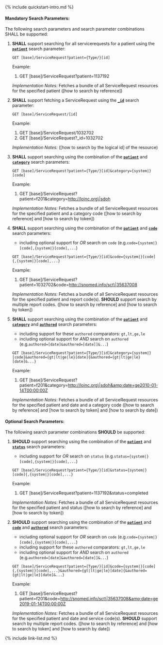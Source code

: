 {% include quickstart-intro.md %}

#### Mandatory Search Parameters:

The following search parameters and search parameter combinations SHALL be supported:

1. **SHALL** support searching for all servicerequests for a patient using the **[`patient`](SearchParameter-us-core-servicerequest-patient.html)** search parameter:

    `GET [base]/ServiceRequest?patient={Type/}[id]`

    Example:

      1. GET [base]/ServiceRequest?patient=1137192

    *Implementation Notes:* Fetches a bundle of all ServiceRequest resources for the specified patient ([how to search by reference])

1. **SHALL** support fetching a ServiceRequest using the **[`_id`](SearchParameter-us-core-servicerequest-id.html)** search parameter:

    `GET [base]/ServiceRequest/[id]`

    Example:

      1. GET [base]/ServiceRequest/1032702
      1. GET [base]/ServiceRequest?_id=1032702

    *Implementation Notes:*  ([how to search by the logical id] of the resource)

1. **SHALL** support searching using the combination of the **[`patient`](SearchParameter-us-core-servicerequest-patient.html)** and **[`category`](SearchParameter-us-core-servicerequest-category.html)** search parameters:

    `GET [base]/ServiceRequest?patient={Type/}[id]&category={system|}[code]`

    Example:

      1. GET [base]/ServiceRequest?patient=f201&amp;category=http://loinc.org\|sdoh

    *Implementation Notes:* Fetches a bundle of all ServiceRequest resources for the specified patient and  a category code ([how to search by reference] and [how to search by token])

1. **SHALL** support searching using the combination of the **[`patient`](SearchParameter-us-core-servicerequest-patient.html)** and **[`code`](SearchParameter-us-core-servicerequest-code.html)** search parameters:
    - including optional support for *OR* search on `code` (e.g.`code={system|}[code],{system|}[code],...`)

    `GET [base]/ServiceRequest?patient={Type/}[id]&code={system|}[code]{,{system|}[code],...}`

    Example:

      1. GET [base]/ServiceRequest?patient=1032702&amp;code=http://snomed.info/sct\|35637008

    *Implementation Notes:* Fetches a bundle of all ServiceRequest resources for the specified patient and  report code(s). **SHOULD** support search by multiple report codes. ([how to search by reference] and [how to search by token])

1. **SHALL** support searching using the combination of the **[`patient`](SearchParameter-us-core-servicerequest-patient.html)** and **[`category`](SearchParameter-us-core-servicerequest-category.html)** and **[`authored`](SearchParameter-us-core-servicerequest-authored.html)** search parameters:
    - including support for these `authored` comparators: `gt,lt,ge,le`
    - including optional support for *AND* search on `authored` (e.g.`authored=[date]&authored=[date]]&...`)

    `GET [base]/ServiceRequest?patient={Type/}[id]&category={system|}[code]&authored={gt|lt|ge|le}[date]{&authored={gt|lt|ge|le}[date]&...}`

    Example:

      1. GET [base]/ServiceRequest?patient=f201&amp;category=http://loinc.org\|sdoh&amp;date=ge2010-01-14T00:00:00Z

    *Implementation Notes:* Fetches a bundle of all ServiceRequest resources for the specified patient and date and a category code ([how to search by reference] and [how to search by token] and [how to search by date])


#### Optional Search Parameters:

The following search parameter combinations **SHOULD** be supported:

1. **SHOULD** support searching using the combination of the **[`patient`](SearchParameter-us-core-servicerequest-patient.html)** and **[`status`](SearchParameter-us-core-servicerequest-status.html)** search parameters:
    - including support for *OR* search on `status` (e.g.`status={system|}[code],{system|}[code],...`)

    `GET [base]/ServiceRequest?patient={Type/}[id]&status={system|}[code]{,{system|}[code],...}`

    Example:

      1. GET [base]/ServiceRequest?patient=1137192&amp;status=completed

    *Implementation Notes:* Fetches a bundle of all ServiceRequest resources for the specified patient and status ([how to search by reference] and [how to search by token])

1. **SHOULD** support searching using the combination of the **[`patient`](SearchParameter-us-core-servicerequest-patient.html)** and **[`code`](SearchParameter-us-core-servicerequest-code.html)** and **[`authored`](SearchParameter-us-core-servicerequest-authored.html)** search parameters:
    - including optional support for *OR* search on `code` (e.g.`code={system|}[code],{system|}[code],...`)
    - including support for these `authored` comparators: `gt,lt,ge,le`
    - including optional support for *AND* search on `authored` (e.g.`authored=[date]&authored=[date]]&...`)

    `GET [base]/ServiceRequest?patient={Type/}[id]&code={system|}[code]{,{system|}[code],...}&authored={gt|lt|ge|le}[date]{&authored={gt|lt|ge|le}[date]&...}`

    Example:

      1. GET [base]/ServiceRequest?patient=f201&amp;code=http://snomed.info/sct\|35637008&amp;date=ge2019-01-14T00:00:00Z

    *Implementation Notes:* Fetches a bundle of all ServiceRequest resources for the specified patient and date and service code(s). **SHOULD** support search by multiple report codes. ([how to search by reference] and [how to search by token] and [how to search by date])



{% include link-list.md %}
